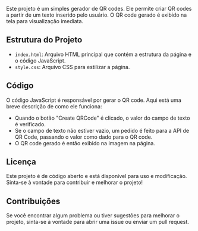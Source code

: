 Este projeto é um simples gerador de QR codes. Ele permite criar QR codes a partir de um texto inserido pelo usuário. O QR code gerado é exibido na tela para visualização imediata.

## Estrutura do Projeto

- `index.html`: Arquivo HTML principal que contém a estrutura da página e o código JavaScript.
- `style.css`: Arquivo CSS para estilizar a página.

## Código

O código JavaScript é responsável por gerar o QR code. Aqui está uma breve descrição de como ele funciona:

- Quando o botão "Create QRCode" é clicado, o valor do campo de texto é verificado.
- Se o campo de texto não estiver vazio, um pedido é feito para a API de QR Code, passando o valor como dado para o QR code.
- O QR code gerado é então exibido na imagem na página.

## Licença
Este projeto é de código aberto e está disponível para uso e modificação. Sinta-se à vontade para contribuir e melhorar o projeto!

## Contribuições
Se você encontrar algum problema ou tiver sugestões para melhorar o projeto, sinta-se à vontade para abrir uma issue ou enviar um pull request.
